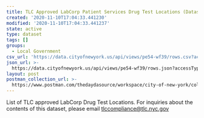 ```yaml
---
title: TLC Approved LabCorp Patient Services Drug Test Locations (Dataset)
created: '2020-11-10T17:04:33.441230'
modified: '2020-11-10T17:04:33.441237'
state: active
type: dataset
tags: []
groups:
  - Local Government
csv_url: 'https://data.cityofnewyork.us/api/views/pe54-wf39/rows.csv?accessType=DOWNLOAD'
json_url: >-
  https://data.cityofnewyork.us/api/views/pe54-wf39/rows.json?accessType=DOWNLOAD
layout: post
postman_collection_url: >-
  https://www.postman.com/thedaydasource/workspace/city-of-new-york/collection/15909983-d0125c0c-e3f9-44a7-809b-f01209c3db4e
---
```

List of TLC approved LabCorp Drug Test Locations. For inquiries about the contents of this dataset, please email tlccompliance@tlc.nyc.gov
